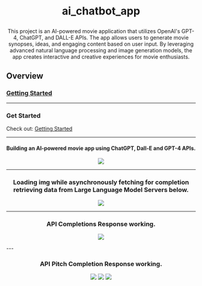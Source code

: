 #  <p align="center">ai_chatbot_app</p>  

  <p align="center">This project is an AI-powered movie application that utilizes OpenAI's GPT-4, ChatGPT, and DALL-E APIs. The app allows users to generate movie synopses, ideas, and engaging content based on user input. By leveraging advanced natural language processing and image generation models, the app creates interactive and creative experiences for movie enthusiasts.</p>  
  

## Overview
### [Getting Started](#getting-started)
---

### Get Started
Check out: [Getting Started](GETTINGSTARTED.md)

---
#### <p align="center"> Building an AI-powered movie app using ChatGPT, Dall-E and GPT-4 APIs.</p>

<p align="center">
<img src="https://github.com/user-attachments/assets/34c4ad80-f2ca-4f1f-8506-f2391a9ef994">
</p>

---

### <p align="center"> Loading img while asynchronously fetching for completion retrieving data from Large Language Model Servers below.</p>

<p align="center">
<img src="https://github.com/user-attachments/assets/f437b820-3d4f-48e1-b9bf-31567b60de3f">
</p>

---

### <p align="center"> API Completions Response working.</p>

<p align="center">
<img src="https://github.com/user-attachments/assets/963263a0-833a-4114-819e-c8ae8b4781da">
</p>
---

### <p align="center"> API Pitch Completion Response working.</p>

<p align="center">
<img src="https://github.com/user-attachments/assets/10c51ebd-19e5-43d3-aa61-05318e2de449">
<img src="https://github.com/user-attachments/assets/f7c95dc5-0718-4cd2-80c5-ca9a9490485b">
<img src="https://github.com/user-attachments/assets/2ead4252-98be-4f9d-8ca1-f7b3d7172dfd">
</p>


